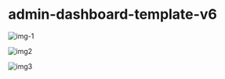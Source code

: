 # admin-dashboard-template-v6

![img-1](https://user-images.githubusercontent.com/59271775/116000068-53809780-a621-11eb-9606-4a3a328754a5.jpg)

![img2](https://user-images.githubusercontent.com/59271775/116000104-76ab4700-a621-11eb-97d9-c2f137c7afd8.png)

![img3](https://user-images.githubusercontent.com/59271775/116000132-92165200-a621-11eb-9fd2-72c18cb2ff39.png)
